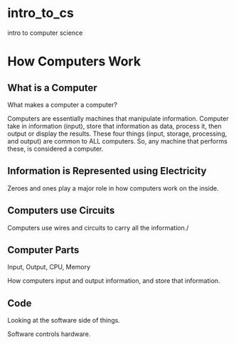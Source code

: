 # intro_to_cs
intro to computer science  

# How Computers Work  

## What is a Computer  

What makes a computer a computer?  

Computers are essentially machines that manipulate information. Computer take in information (input), store that information as data, process it, then output or display the results. These four things (input, storage, processing, and output) are common to ALL computers. So, any machine that performs these, is considered a computer.  

## Information is Represented using Electricity  

Zeroes and ones play a major role in how computers work on the inside.

## Computers use Circuits  

Computers use wires and circuits to carry all the information./

## Computer Parts  

Input, Output, CPU, Memory  

How computers input and output information, and store that information.  

## Code  

Looking at the software side of things.  

Software controls hardware.  


